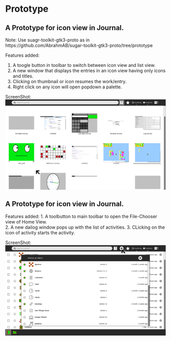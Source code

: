 <h1>Prototype</h1>
<h2>A Prototype for icon view in Journal.</h2>
Note: Use suagr-toolkit-gtk3-proto as in https://github.com/AbrahmAB/sugar-toolkit-gtk3-proto/tree/prototype

Features added:</br>
1. A toogle button in toolbar to switch between icon view and list view.</br>
2. A new window that displays the entries in an icon view having only icons and titles.</br>
3. Clicking on thumbnail or icon resumes the work/entry.</br>
4. Right click on any icon will open popdown a palette.

ScreenShot:
![Icon_view](https://github.com/AbrahmAB/sugar-prototype/blob/prototype/screenshots/icon_view.png)

<h2>A Prototype for icon view in Journal.</h2>
Features added:
1. A toolbutton to main toolbar to open the File-Chooser view of Home View.<br>
2. A new dailog window pops up with the list of activities.
3. CLicking on the icon of activity starts the activity.

ScreenShot:
![File_choose_view](https://github.com/AbrahmAB/sugar-prototype/blob/prototype/screenshots/File_chooser_view.png)

